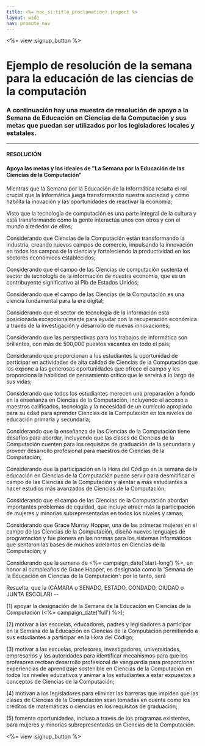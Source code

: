 ```yaml
---
title: <%= hoc_s(:title_proclamation).inspect %>
layout: wide
nav: promote_nav
---
```

<%= view :signup_button %>

# Ejemplo de resolución de la semana para la educación de las ciencias de la computación

### A continuación hay una muestra de resolución de apoyo a la Semana de Educación en Ciencias de la Computación y sus metas que puedan ser utilizados por los legisladores locales y estatales.

* * *

#### **RESOLUCIÓN**  


#### Apoya las metas y los ideales de "La Semana por la Educación de las Ciencias de la Computación"

Mientras que la Semana por la Educación de la Informática resalta el rol crucial que la Informática juega transformando nuestra sociedad y cómo habilita la inovación y las oportunidades de reactivar la economía;

Visto que la tecnología de computación es una parte integral de la cultura y está transformando cómo la gente interactúa unos con otros y con el mundo alrededor de ellos;

Considerando que Ciencias de la Computación están transformando la industria, creando nuevos campos de comercio, impulsando la innovación en todos los campos de la ciencia y fortaleciendo la productividad en los sectores económicos establecidos;

Considerando que el campo de las Ciencias de computación sustenta el sector de tecnología de la información de nuestra economía, que es un contribuyente significativo al Pib de Estados Unidos;

Considerando que el campo de las Ciencias de la Computación es una ciencia fundamental para la era digital;

Considerando que el sector de tecnología de la información está posicionada excepcionalmente para ayudar con la recuperación económica a través de la investigación y desarrollo de nuevas innovaciones;

Considerando que las perspectivas para los trabajos de informática son brillantes, con más de 500,000 puestos vacantes en todo el país;

Considerando que proporcionan a los estudiantes la oportunidad de participar en actividades de alta calidad de Ciencias de la Computación que los expone a las generosas oportunidades que ofrece el campo y les proporciona la habilidad de pensamiento crítico que le servirá a lo largo de sus vidas;

Considerando que todos los estudiantes merecen una preparación a fondo en la enseñanza en Ciencias de la Computación, incluyendo el acceso a maestros calificados, tecnología y la necesidad de un currículo apropiado para su edad para aprender Ciencias de la Computación en los niveles de educación primaria y secundaria;

Considerando que la enseñanza de las Ciencias de la Computación tiene desafíos para abordar, incluyendo que las clases de Ciencias de la Computación cuenten para los requisitos de graduación de la secundaria y proveer desarrollo profesional para maestros de Ciencias de la Computación;

Considerando que la participación en la Hora del Código en la semana de la educación en Ciencias de la Computación puede servir para desmitificar el campo de las Ciencias de la Computación y alentar a más estudiantes a hacer estudios más avanzados de Ciencias de la Computación;

Considerando que el campo de las Ciencias de la Computación abordan importantes problemas de equidad, que incluye atraer más la participación de mujeres y minorías subrepresentadas en todos los niveles y ramas;

Considerando que Grace Murray Hopper, una de las primeras mujeres en el campo de las Ciencias de la Computación, diseñó nuevos lenguajes de programación y fue pionera en las normas para los sistemas informáticos que sentaron las bases de muchos adelantos en Ciencias de la Computación; y

Considerando que la semana de <%= campaign_date('start-long') %>, en honor al cumpleaños de Grace Hopper, es designada como la 'Semana de la Educación en Ciencias de la Computación': por lo tanto, será <br />

Resuelta, que la (CÁMARA o SENADO, ESTADO, CONDADO, CIUDAD o JUNTA ESCOLAR) --

(1) apoyar la designación de la Semana de la Educación en Ciencias de la Computación (<%= campaign_date('full') %>);

(2) motivar a las escuelas, educadores, padres y legisladores a participar en la Semana de la Educación en Ciencias de la Computación permitiendo a sus estudiantes a participar en la Hora del Código;

(3) motivar a las escuelas, profesores, investigadores, universidades, empresarios y las autoridades para identificar mecanismos para que los profesores reciban desarrollo profesional de vanguardia para proporcionar experiencias de aprendizaje sostenible en Ciencias de la Computación en todos los niveles educativos y animar a los estudiantes a estar expuestos a conceptos de Ciencias de la Computación;

(4) motivan a los legisladores para eliminar las barreras que impiden que las clases de Ciencias de la Computación sean tomadas en cuenta como los créditos de matemáticas o ciencias en los requisitos de graduación;

(5) fomenta oportunidades, incluso a través de los programas existentes, para mujeres y minorías subrepresentadas en Ciencias de la Computación.

<%= view :signup_button %>